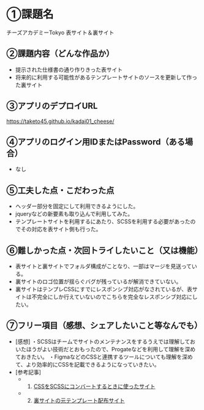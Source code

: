 # ①課題名
チーズアカデミーTokyo 表サイト＆裏サイト

## ②課題内容（どんな作品か）
- 提示された仕様書の通り作りきった表サイト
- 将来的に利用する可能性があるテンプレートサイトのソースを更新して作った裏サイト

## ③アプリのデプロイURL
https://taketo45.github.io/kadai01_cheese/

## ④アプリのログイン用IDまたはPassword（ある場合）
- なし

## ⑤工夫した点・こだわった点
- ヘッダー部分を固定にして利用できるようにした。
- jqueryなどの新要素も取り込んで利用してみた。
- テンプレートサイトを利用するにあたり、SCSSを利用する必要があったのでその対応を表サイト側も行った。

## ⑥難しかった点・次回トライしたいこと（又は機能）
- 表サイトと裏サイトでフォルダ構成がことなり、一部はマージを見送っている。
- 裏サイトのロゴ位置が揺らぐバグが残っているが解消できていない。
- 裏サイトはテンプレCSSにすでにレスポンシブ対応がなされているが、表サイトは不完全にしか行えていないのでこちらを完全なレスポンシブ対応にしたい。

## ⑦フリー項目（感想、シェアしたいこと等なんでも）
- [感想]
  ・SCSSはチームでサイトのメンテナンスをするうえでは理解しておいたほうがよい技術だとおもったので、Progateなどを利用して理解を深めておきたい。
  ・FigmaなどのCSSと連携するツールについても理解を深めて、より効率的にCSSを記載できるようになっていきたい。
- [参考記事]
  - 1. [CSSをSCSSにコンバートするときに使ったサイト](https://css2sass.herokuapp.com/)
  - 2. [裏サイトの元テンプレート配布サイト](https://html5up.net/)